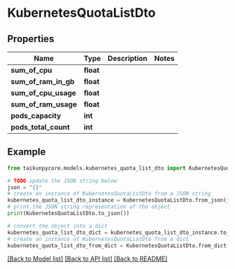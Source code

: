 # KubernetesQuotaListDto


## Properties

Name | Type | Description | Notes
------------ | ------------- | ------------- | -------------
**sum_of_cpu** | **float** |  | 
**sum_of_ram_in_gb** | **float** |  | 
**sum_of_cpu_usage** | **float** |  | 
**sum_of_ram_usage** | **float** |  | 
**pods_capacity** | **int** |  | 
**pods_total_count** | **int** |  | 

## Example

```python
from taikunpycore.models.kubernetes_quota_list_dto import KubernetesQuotaListDto

# TODO update the JSON string below
json = "{}"
# create an instance of KubernetesQuotaListDto from a JSON string
kubernetes_quota_list_dto_instance = KubernetesQuotaListDto.from_json(json)
# print the JSON string representation of the object
print(KubernetesQuotaListDto.to_json())

# convert the object into a dict
kubernetes_quota_list_dto_dict = kubernetes_quota_list_dto_instance.to_dict()
# create an instance of KubernetesQuotaListDto from a dict
kubernetes_quota_list_dto_from_dict = KubernetesQuotaListDto.from_dict(kubernetes_quota_list_dto_dict)
```
[[Back to Model list]](../README.md#documentation-for-models) [[Back to API list]](../README.md#documentation-for-api-endpoints) [[Back to README]](../README.md)


